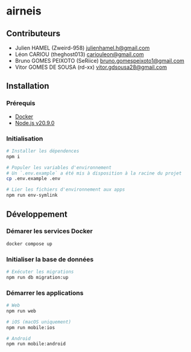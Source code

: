 # airneis

## Contributeurs

- Julien HAMEL (Zweird-958) <julienhamel.h@gmail.com>
- Léon CARIOU (theghost013) <cariouleon@gmail.com>
- Bruno GOMES PEIXOTO (SeRiice) <bruno.gomespeixoto1@gmail.com>
- Vitor GOMES DE SOUSA (rd-xx) <vitor.gdsousa28@gmail.com>
  
## Installation

### Prérequis

- [Docker](https://docs.docker.com/install/)
- [Node.js v20.9.0](https://nodejs.org/dist/v20.9.0/)

### Initialisation

```bash
# Installer les dépendences
npm i

# Populer les variables d'environnement
# Un `.env.example` a été mis à disposition à la racine du projet
cp .env.example .env

# Lier les fichiers d'environnement aux apps
npm run env-symlink
```

## Développement

### Démarer les services Docker

```bash
docker compose up
```

### Initialiser la base de données

```bash
# Exécuter les migrations
npm run db migration:up
```

### Démarrer les applications

```bash
# Web
npm run web

# iOS (macOS uniquement)
npm run mobile:ios

# Android
npm run mobile:android
```
